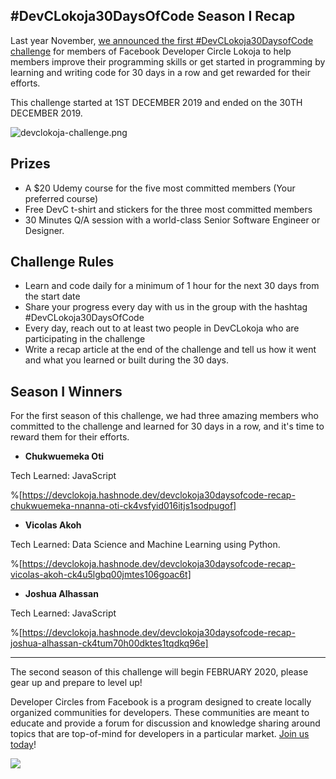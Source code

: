 ## #DevCLokoja30DaysOfCode Season I Recap

Last year November, [we announced the first #DevCLokoja30DaysofCode challenge](https://facebook.com/groups/devclokoja/permalink/2564914083584282/) for members of Facebook Developer Circle Lokoja to help members improve their programming skills or get started in programming by learning and writing code for 30 days in a row and get rewarded for their efforts.

This challenge started at 1ST DECEMBER 2019 and ended on the 30TH DECEMBER 2019.

![devclokoja-challenge.png](https://cdn.hashnode.com/res/hashnode/image/upload/v1579705442053/Vum1fQFi8.png)

## Prizes 

- A $20 Udemy course for the five most committed members (Your preferred course)
- Free DevC t-shirt and stickers for the three most committed members
- 30 Minutes Q/A session with a world-class Senior Software Engineer or Designer.

## Challenge Rules 

- Learn and code daily for a minimum of 1 hour for the next 30 days from the start date
- Share your progress every day with us in the group with the hashtag #DevCLokoja30DaysOfCode 
- Every day, reach out to at least two people in DevCLokoja who are participating in the challenge
- Write a recap article at the end of the challenge and tell us how it went and what you learned or built during the 30 days.

## Season I Winners

For the first season of this challenge, we had three amazing members who committed to the challenge and learned for 30 days in a row, and it's time to reward them for their efforts.

- **Chukwuemeka Oti**

Tech Learned: JavaScript

%[https://devclokoja.hashnode.dev/devclokoja30daysofcode-recap-chukwuemeka-nnanna-oti-ck4vsfyid016itjs1sodpugof]

- **Vicolas Akoh**

Tech Learned: Data Science and Machine Learning using Python.

%[https://devclokoja.hashnode.dev/devclokoja30daysofcode-recap-vicolas-akoh-ck4u5lgbq00jmtes106goac6t]

- **Joshua Alhassan**

Tech Learned: JavaScript

%[https://devclokoja.hashnode.dev/devclokoja30daysofcode-recap-joshua-alhassan-ck4tum70h00dktes1tqdkq96e]

---

The second season of this challenge will begin FEBRUARY 2020, please gear up and prepare to level up!

Developer Circles from Facebook is a program designed to create locally organized communities for developers. These communities are meant to educate and provide a forum for discussion and knowledge sharing around topics that are top-of-mind for developers in a particular market. [Join us today](https://web.facebook.com/groups/devclokoja)!


![](https://cdn.hashnode.com/res/hashnode/image/upload/v1567400586419/fC9LKdWOM.png)